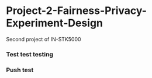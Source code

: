 # Project-2-Fairness-Privacy-Experiment-Design
Second project of IN-STK5000

### Test test testing
### Push test